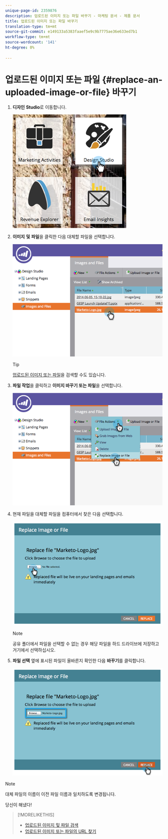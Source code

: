 ```yaml
---
unique-page-id: 2359876
description: 업로드된 이미지 또는 파일 바꾸기 - 마케팅 문서 - 제품 문서
title: 업로드된 이미지 또는 파일 바꾸기
translation-type: tm+mt
source-git-commit: e149133a5383faaef5e9c9b7775ae36e633ed7b1
workflow-type: tm+mt
source-wordcount: '141'
ht-degree: 0%

---
```



# 업로드된 이미지 또는 파일 {#replace-an-uploaded-image-or-file} 바꾸기

1. **디자인** **Studio**&#x200B;로 이동합니다.

   ![](assets/designstudio-6.png)

1. **이미지** **및** **파일**&#x200B;을 클릭한 다음 대체할 파일을 선택합니다.

   ![](assets/image2014-9-16-11-3a21-3a48.png)

   >[!TIP]
   >
   >[업로드된 이미지 또는 파일](search-uploaded-images-and-files.md)을 검색할 수도 있습니다.

1. **파일 작업**&#x200B;을 클릭하고 **이미지 바꾸기 또는 파일**&#x200B;을 선택합니다.

   ![](assets/image2014-9-16-11-3a21-3a55.png)

1. 현재 파일을 대체할 파일을 컴퓨터에서 찾은 다음 선택합니다.

   ![](assets/image2014-9-16-11-3a22-3a2.png)

   >[!NOTE]
   >
   >공유 폴더에서 파일을 선택할 수 없는 경우 해당 파일을 하드 드라이브에 저장하고 거기에서 선택하십시오.

1. **파일 선택** 옆에 표시된 파일이 올바른지 확인한 다음 **바꾸기**&#x200B;를 클릭합니다.

   ![](assets/image2014-9-16-11-3a22-3a12.png)

>[!NOTE]
>
>대체 파일의 이름이 이전 파일 이름과 일치하도록 변경됩니다.

당신이 해냈다!

>[!MORELIKETHIS]
>
>* [업로드된 이미지 및 파일 검색](search-uploaded-images-and-files.md)
>* [업로드된 이미지 또는 파일의 URL 찾기](find-the-url-of-an-uploaded-image-or-file.md)

>



